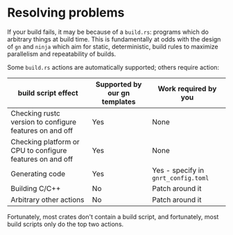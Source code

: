 # Resolving problems

If your build fails, it may be because of a `build.rs`: programs which do arbitrary
things at build time. This is fundamentally at odds with the design of `gn`
and `ninja` which aim for static, deterministic, build rules to maximize
parallelism and repeatability of builds.

Some `build.rs` actions are automatically supported; others require action:

| build script effect | Supported by our gn templates | Work required by you |
|-----|-----|-----|
| Checking rustc version to configure features on and off | Yes | None |
| Checking platform or CPU to configure features on and off | Yes | None |
| Generating code | Yes | Yes - specify in `gnrt_config.toml` |
| Building C/C++ | No | Patch around it |
| Arbitrary other actions | No | Patch around it |

Fortunately, most crates don't contain a build script, and fortunately, most
build scripts only do the top two actions.

[0]: https://doc.rust-lang.org/cargo/reference/build-scripts.html
